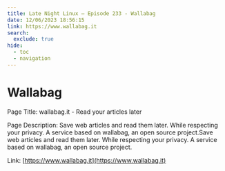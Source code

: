 ```yaml
---
title: Late Night Linux – Episode 233 - Wallabag
date: 12/06/2023 18:56:15
link: https://www.wallabag.it
search:
  exclude: true
hide:
  - toc
  - navigation
---
```


# Wallabag

Page Title: wallabag.it - Read your articles later

Page Description: Save web articles and read them later. While respecting your privacy. A service based on wallabag, an open source project.Save web articles and read them later. While respecting your privacy. A service based on wallabag, an open source project. 

Link: [https://www.wallabag.it](https://www.wallabag.it)
